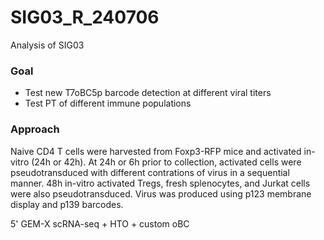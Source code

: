 # SIG03_R_240706
Analysis of SIG03

### Goal
* Test new T7oBC5p barcode detection at different viral titers
* Test PT of different immune populations

### Approach
Naive CD4 T cells were harvested from Foxp3-RFP mice and activated in-vitro (24h or 42h). At 24h or 6h prior to collection, activated cells were pseudotransduced with different contrations of virus in a sequential manner. 48h in-vitro activated Tregs, fresh splenocytes, and Jurkat cells were also pseudotransduced. Virus was produced using p123 membrane display and p139 barcodes.

5' GEM-X scRNA-seq + HTO + custom oBC
